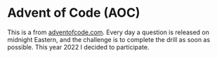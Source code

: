 # Advent of Code (AOC)
This is a from [adventofcode.com](https://adventofcode.com/). Every day a question is released on midnight Eastern, and the challenge is to complete the drill as soon as possible. This year 2022 I decided to participate. 

